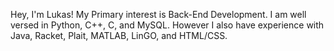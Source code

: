 Hey, I'm Lukas! My Primary interest is Back-End Development.
I am well versed in Python, C++, C, and MySQL. However I also 
have experience with Java, Racket, Plait, MATLAB, LinGO, and
HTML/CSS.


<!---
LukasBel/LukasBel is a ✨ special ✨ repository because its `README.md` (this file) appears on your GitHub profile.
You can click the Preview link to take a look at your changes.
--->
